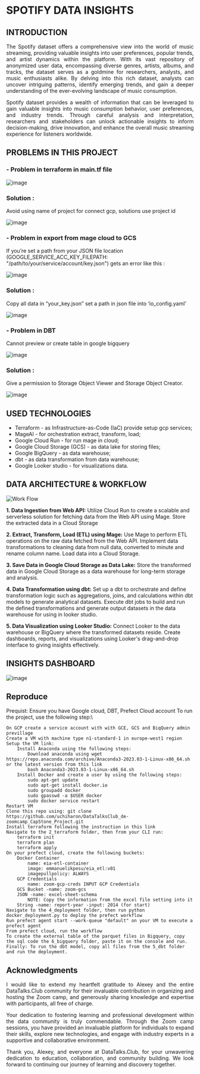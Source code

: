 # SPOTIFY DATA INSIGHTS


## INTRODUCTION
  
<p align="justify"> The Spotify dataset offers a comprehensive view into the world of music streaming, providing valuable insights into user preferences, popular trends, and artist dynamics within the platform. With its vast repository of anonymized user data, encompassing diverse genres, artists, albums, and tracks, the dataset serves as a goldmine for researchers, analysts, and music enthusiasts alike. By delving into this rich dataset, analysts can uncover intriguing patterns, identify emerging trends, and gain a deeper understanding of the ever-evolving landscape of music consumption. </p>
  <p align="justify"> Spotify dataset provides a wealth of information that can be leveraged to gain valuable insights into music consumption behavior, user preferences, and industry trends. Through careful analysis and interpretation, researchers and stakeholders can unlock actionable insights to inform decision-making, drive innovation, and enhance the overall music streaming experience for listeners worldwide. </p>

## PROBLEMS IN THIS PROJECT

### - Problem in terraform in main.tf file

  ![image](https://github.com/SofyanAkbar94/Project-DE-Zoomcamp-2024/assets/136363515/c5038c5c-a869-4873-ba2a-e02b85bd49aa)
  
  ### Solution :
  
  Avoid using name of project for connect gcp, solutions use project id
  
  ![image](https://github.com/SofyanAkbar94/Project-DE-Zoomcamp-2024/assets/136363515/a1710c5b-c4dd-48c0-b6da-2fa05a54cf0b)
  
### - Problem in export from mage cloud to GCS

  If you’re set a path from your JSON file location (GOOGLE_SERVICE_ACC_KEY_FILEPATH: "/path/to/your/service/account/key.json") gets an error like this :
  
  ![image](https://github.com/SofyanAkbar94/Project-DE-Zoomcamp-2024/assets/136363515/b94c5529-ef25-4dfd-b84d-bff73cd7d360)
  
  ### Solution :
  
  Copy all data in “your_key.json” set a path in json file into ‘io_config.yaml’
  
  ![image](https://github.com/SofyanAkbar94/Project-DE-Zoomcamp-2024/assets/136363515/dce642a4-2180-40bb-9c6c-bfcde6a7ff4c)
  
### - Problem in DBT

  Cannot preview or create table in google bigquery
  
  ![image](https://github.com/SofyanAkbar94/Project-DE-Zoomcamp-2024/assets/136363515/eff85f1a-a2cc-4755-8131-d220eb95dfc4)
  
### Solution :

  Give a permission to Storage Object Viewer and Storage Object Creator.
  
  ![image](https://github.com/SofyanAkbar94/Project-DE-Zoomcamp-2024/assets/136363515/881c1eaa-60f1-4b01-9e3b-00a4dc644aab)

## USED TECHNOLOGIES
- Terraform - as Infrastructure-as-Code (IaC) provide setup gcp services;
- MageAI - for orchestration extract, transform, load;
- Google Cloud Run - for run mage in cloud;
- Google Cloud Storage (GCS) - as data lake for storing files;
- Google BigQuery - as data warehouse;
- dbt - as data transformation from data warehouse;
- Google Looker studio - for visualizations data.

## DATA ARCHITECTURE & WORKFLOW

![Work Flow](https://github.com/SofyanAkbar94/Project-DE-Zoomcamp-2024/assets/136363515/772944b3-e0f3-468f-87a5-8f24260d4a9e)

**1. Data Ingestion from Web API:**
     Utilize Cloud Run to create a scalable and serverless solution for fetching data from the Web API using Mage. Store the extracted data in a Cloud Storage

**2. Extract, Transform, Load (ETL) using Mage:**
     Use Mage to perform ETL operations on the raw data fetched from the Web API. Implement data transformations to cleaning data from null data, converted to minute and rename column name. Load data into a Cloud Storage.

**3. Save Data in Google Cloud Storage as Data Lake:**
     Store the transformed data in Google Cloud Storage as a data warehouse for long-term storage and analysis.

**4. Data Transformation using dbt:**
     Set up a dbt to orchestrate and define transformation logic such as aggregations, joins, and calculations within dbt models to generate analytical datasets. Execute dbt jobs to build and run the defined transformations and generate output datasets in the data warehouse for using in looker studio.

**5. Data Visualization using Looker Studio:**
     Connect Looker to the data warehouse or BigQuery where the transformed datasets reside. Create dashboards, reports, and visualizations using Looker's drag-and-drop interface to giving insights effectively.

## INSIGHTS  DASHBOARD

![image](https://github.com/SofyanAkbar94/Project-DE-Zoomcamp-2024/assets/136363515/e982d182-d4a7-4bde-baa3-bd32b2cde8a8)

## Reproduce

Prequist: Ensure you have Google cloud, DBT, Prefect Cloud account To run the project, use the following step:\

    On GCP create a service account with with GCE, GCS and BiqQuery admin previllage
    Create a VM with machine type n1-standard-1 in europe-west1 region
    Setup the VM link:
        Install Anaconda using the following steps:
            Download anaconda using wget https://repo.anaconda.com/archive/Anaconda3-2023.03-1-Linux-x86_64.sh or the latest version from this link
            bash Anaconda3-2023.03-1-Linux-x86_64.sh
        Install Docker and create a user by using the following steps:
            sudo apt-get update
            sudo apt-get install docker.io
            sudo groupadd docker
            sudo gpasswd -a $USER docker
            sudo docker service restart
    Restart VM
    Clone this repo using: git clone https://github.com/uchiharon/DataTalksClub_de-zoomcamp_CapStone_Project.git
    Install terraform following the instruction in this link
    Navigate to the 2_terraform folder, then from your CLI run:
        terraform init
        terraform plan
        terraform apply
    On your prefect cloud, create the following buckets:
        Docker Container
            name: eia-etl-container
            image: emmanuelikpesu/eia_etl:v01
            imagepullpolicy: ALWAYS
        GCP Credentials
            name: zoom-gcp-creds INPUT GCP Credentials
        GCS Bucket -name: zoom-gcs
        JSON -name: excel-sheet-schema
            NOTE: Copy the information from the excel file setting into it
        String -name: report-year -input: 2014 (for start)
    Navigate to the 4_deployment folder, then run python docker_deployment.py to deploy the prefect workflow
    Run prefect agent start --work-queue "default" on your VM to execute a prefect agent
    From prefect cloud, run the workflow
    To create the external table of the parquet files in Bigquery, copy the sql code the 6_bigquery folder, paste it on the console and run.
    Finally: To run the dbt model, copy all files from the 5_dbt folder and run the deployment.

## Acknowledgments

<p align="justify">I would like to extend my heartfelt gratitude to Alexey and the entire DataTalks.Club community for their invaluable contribution in organizing and hosting the Zoom camp, and generously sharing knowledge and expertise with participants, all free of charge.</p>

<p align="justify">Your dedication to fostering learning and professional development within the data community is truly commendable. Through the Zoom camp sessions, you have provided an invaluable platform for individuals to expand their skills, explore new technologies, and engage with industry experts in a supportive and collaborative environment.</p>
<p align="justify">Thank you, Alexey, and everyone at DataTalks.Club, for your unwavering dedication to education, collaboration, and community building. We look forward to continuing our journey of learning and discovery together.</p>
